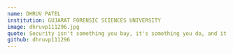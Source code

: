 ```yaml
---
name: DHRUV PATEL
institution: GUJARAT FORENSIC SCIENCES UNIVERSITY	
image: dhruvp111296.jpg
quote: Security isn't something you buy, it's something you do, and it takes talented people to do it right.
github: dhruvp111296
---
```

